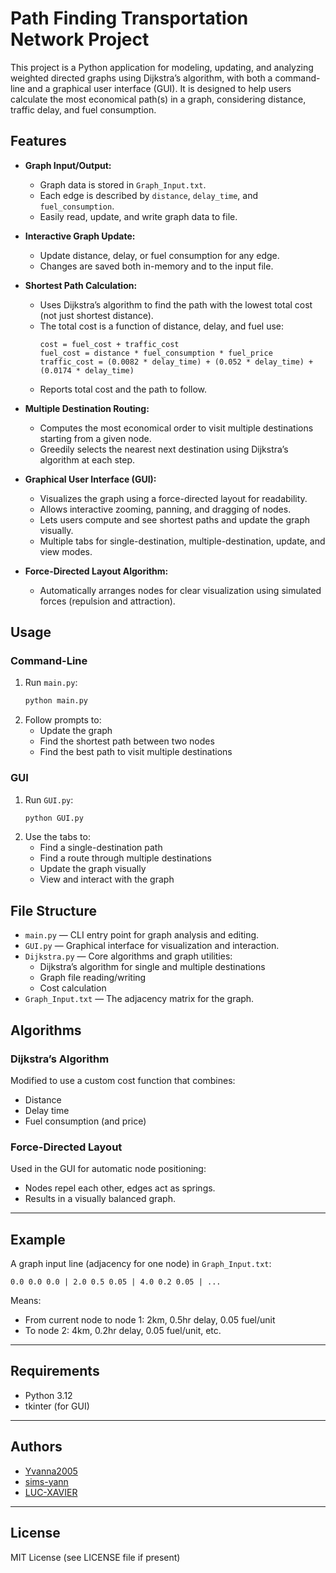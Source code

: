 # Path Finding Transportation Network Project

This project is a Python application for modeling, updating, and analyzing weighted directed graphs using Dijkstra’s algorithm, with both a command-line and a graphical user interface (GUI). It is designed to help users calculate the most economical path(s) in a graph, considering distance, traffic delay, and fuel consumption.

## Features

- **Graph Input/Output:**
  - Graph data is stored in `Graph_Input.txt`.
  - Each edge is described by `distance`, `delay_time`, and `fuel_consumption`.
  - Easily read, update, and write graph data to file.

- **Interactive Graph Update:**
  - Update distance, delay, or fuel consumption for any edge.
  - Changes are saved both in-memory and to the input file.

- **Shortest Path Calculation:**
  - Uses Dijkstra’s algorithm to find the path with the lowest total cost (not just shortest distance).
  - The total cost is a function of distance, delay, and fuel use:
    ```
    cost = fuel_cost + traffic_cost
    fuel_cost = distance * fuel_consumption * fuel_price
    traffic_cost = (0.0082 * delay_time) + (0.052 * delay_time) + (0.0174 * delay_time)
    ```
  - Reports total cost and the path to follow.

- **Multiple Destination Routing:**
  - Computes the most economical order to visit multiple destinations starting from a given node.
  - Greedily selects the nearest next destination using Dijkstra’s algorithm at each step.

- **Graphical User Interface (GUI):**
  - Visualizes the graph using a force-directed layout for readability.
  - Allows interactive zooming, panning, and dragging of nodes.
  - Lets users compute and see shortest paths and update the graph visually.
  - Multiple tabs for single-destination, multiple-destination, update, and view modes.

- **Force-Directed Layout Algorithm:**
  - Automatically arranges nodes for clear visualization using simulated forces (repulsion and attraction).

## Usage

### Command-Line

1. Run `main.py`:
    ```bash
    python main.py
    ```
2. Follow prompts to:
   - Update the graph
   - Find the shortest path between two nodes
   - Find the best path to visit multiple destinations

### GUI

1. Run `GUI.py`:
    ```bash
    python GUI.py
    ```
2. Use the tabs to:
   - Find a single-destination path
   - Find a route through multiple destinations
   - Update the graph visually
   - View and interact with the graph

## File Structure

- `main.py` — CLI entry point for graph analysis and editing.
- `GUI.py` — Graphical interface for visualization and interaction.
- `Dijkstra.py` — Core algorithms and graph utilities:
    - Dijkstra’s algorithm for single and multiple destinations
    - Graph file reading/writing
    - Cost calculation
- `Graph_Input.txt` — The adjacency matrix for the graph.

## Algorithms

### Dijkstra’s Algorithm

Modified to use a custom cost function that combines:
- Distance
- Delay time
- Fuel consumption (and price)

### Force-Directed Layout

Used in the GUI for automatic node positioning:
- Nodes repel each other, edges act as springs.
- Results in a visually balanced graph.

---

## Example

A graph input line (adjacency for one node) in `Graph_Input.txt`:
```
0.0 0.0 0.0 | 2.0 0.5 0.05 | 4.0 0.2 0.05 | ...
```
Means:
- From current node to node 1: 2km, 0.5hr delay, 0.05 fuel/unit
- To node 2: 4km, 0.2hr delay, 0.05 fuel/unit, etc.

---

## Requirements

- Python 3.12
- tkinter (for GUI)

---

## Authors

- [Yvanna2005](https://github.com/Yvanna2005)
- [sims-yann](https://github.com/sims-yann)
- [LUC-XAVIER](https://github.com/LUC-XAVIER)

---

## License

MIT License (see LICENSE file if present)
